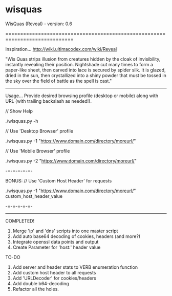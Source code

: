 # wisquas
WisQuas (Reveal) - version: 0.6

=============================================================================

Inspiration...
http://wiki.ultimacodex.com/wiki/Reveal

"Wis Quas strips illusion from creatures hidden by the cloak of invisibility, instantly revealing their position. Nightshade cut many times to form a paper-like sheet, then carved into lace is secured by spider silk. It is glazed, dried in the sun, then crystallized into a shiny powder that must be tossed in the sky over the field of battle as the spell is cast."

---

Usage...
Provide desired browsing profile (desktop or mobile) along with URL (with trailing backslash as needed!).

// Show Help

./wisquas.py -h

// Use 'Desktop Browser' profile

./wisquas.py -1 "https://www.domain.com/directory/moreurl/"

// Use 'Mobile Browser' profile

./wisquas.py -2 "https://www.domain.com/directory/moreurl/"



-=-=-=-=-=-

BONUS:
// Use 'Custom Host Header' for requests

./wisquas.py -1 "https://www.domain.com/directory/moreurl/" custom_host_header_value

-=-=-=-=-=-

---

COMPLETED!
1. Merge 'ip' and 'dns' scripts into one master script
2. Add auto base64 decoding of cookies, headers (and more?)
3. Integrate openssl data points and output
4. Create Parameter for 'host:' header value

TO-DO
1. Add server and header stats to VERB enumeration function
2. Add custom host header to all requests
3. Add 'URLDecoder' for cookies/headers
4. Add double b64-decoding
5. Refactor all the holes.

